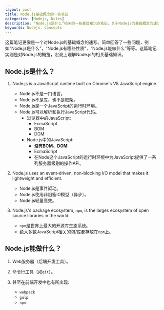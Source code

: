 ```yaml
---
layout: post
title: Node.js基础概念的一些笔记
categories: [Nodejs, Notes]
description: “Node.js是什么”相关的一些基础知识点笔记，关于Nodejs的基础概念的速记。
keywords: Nodejs, Concepts
---
```


这篇笔记更像是一个对Node.js的基础概念的速写。简单回答了一些问题，例如“Node.js是什么”，“Node.js有哪些性质”，“Node.js能做什么”等等。这篇笔记实则是对Node.js的概览，宏观上理解Node.js的相关基础知识。

## Node.js是什么？

1. Node.js is a JavaScript runtime built on Chrome's V8 JavaScript engine.
    - Node.js不是一门语言。
    - Node.js不是库，也不是框架。
    - Node.js是一个JavaScript的运行时环境。
    - Node.js可以解析和执行JavaScript代码。
        - 浏览器中的JavaScript:
            - EcmaScript
            - BOM
            - DOM
        - Node.js中的JavaScript:
            - **没有BOM、DOM**
            - EcmaScript
            - 在Node这个JavaScript的运行时环境中为JavaScript提供了一系列服务器级别的操作API。

2. Node.js uses an event-driven, non-blocking I/O model that makes it lightweight and efficient.
    - Node.js是事件驱动。
    - Node.js使用非阻塞IO模型（异步）。
    - Node.js轻量高效。

3. Node.js's package ecosystem, ``npm``, is the larges ecosystem of open source libraries in the world.
    - ``npm``是世界上最大的开源库生态系统。
    - 绝大多数JavaScript相关的包/库都存放在``npm``上。

## Node.js能做什么？

1. Web服务器（后端开发工具）。

2. 命令行工具（如``git``）。

3. 甚至在前端开发中也有所出现:
    - ``webpack``
    - ``gulp``
    - ``npm``